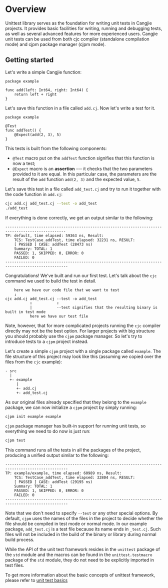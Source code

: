 # Overview

Unittest library serves as the foundation for writing unit tests in Cangjie projects.
It provides basic facilities for writing, running and debugging tests, as well as several advanced features for more experienced users.
Cangjie unit tests can be used from both cjc compiler (standalone compilation mode) and cjpm package manager (cjpm mode).

## Getting started

Let's write a simple Cangjie function:

```cangjie
package example

func add(left: Int64, right: Int64) {
    return left + right
}
```

Let's save this function in a file called `add.cj`.
Now let's write a test for it.

```cangjie
package example

@Test
func addTest() {
    @Expect(add(2, 3), 5)
}
```

This tests is built from the following components:

- `@Test` macro put on the `addTest` function signifies that this function is now a test;
- `@Expect` macro is an **assertion** --- it checks that the two parameters provided to it are equal. In this particular case, the parameters are the result of the `add` function `add(2, 3)` and the expected value, `5`.

Let's save this test in a file called `add_test.cj` and try to run it together with the code function in `add.cj`:

```bash
cjc add.cj add_test.cj --test -o add_test
./add_test
```

If everything is done correctly, we get an output similar to the following:

```
-------------------------------------------------------------------------------------------------
TP: default, time elapsed: 59363 ns, Result:
    TCS: TestCase_addTest, time elapsed: 32231 ns, RESULT:
    [ PASSED ] CASE: addTest (28473 ns)
    Summary: TOTAL: 1
    PASSED: 1, SKIPPED: 0, ERROR: 0
    FAILED: 0
--------------------------------------------------------------------------------------------------
```

Congratulations! We've built and run our first test.
Let's talk about the `cjc` command we used to build the test in detail.

```
    here we have our code file that we want to test
    ↓
cjc add.cj add_test.cj --test -o add_test
           ↑           ↑
           |           --test signifies that the resulting binary is built in test mode
           here we have our test file
```

Note, however, that for more complicated projects running the `cjc` compiler directly may not be the best option.
For larger projects with big structure you should probably use the `cjpm` package manager.
So let's try to introduce tests to a `cjpm` project instead.

Let's create a simple `cjpm` project with a single package called `example`.
The file structure of this project may look like this (assuming we copied over the files from the `cjc` example):

```
- src
  |
  +- example
     |
     +- add.cj
     +- add_test.cj
```

As our original files already specified that they belong to the `example` package, we can now initialize a `cjpm` project by simply running:

```bash
cjpm init example example
```

`cjpm` package manager has built-in support for running unit tests, so everything we need to do now is just run:

```bash
cjpm test
```

This command runs all the tests in all the packages of the project, producing a unified output similar to the following:

```
--------------------------------------------------------------------------------------------------
TP: example/example, time elapsed: 60989 ns, Result:
    TCS: TestCase_addTest, time elapsed: 32804 ns, RESULT:
    [ PASSED ] CASE: addTest (29195 ns)
    Summary: TOTAL: 1
    PASSED: 1, SKIPPED: 0, ERROR: 0
    FAILED: 0
--------------------------------------------------------------------------------------------------
```

Note that we don't need to specify `--test` or any other special options.
By default, `cjpm` uses the names of the files in the project to decide whether the file should be compiled in test mode or normal mode.
In our example package, `add_test.cj` is a test file because its name ends in `_test.cj`.
Such files will not be included in the build of the binary or library during normal build process.

While the API of the unit test framework resides in the `unittest` package of the `std` module and the macros can be found in the `unittest.testmacro` package of the `std` module, they do not need to be explicitly imported in test files.

To get more information about the basic concepts of unittest framework, please refer to [unit test basics](./unittest_basics_en.md)
